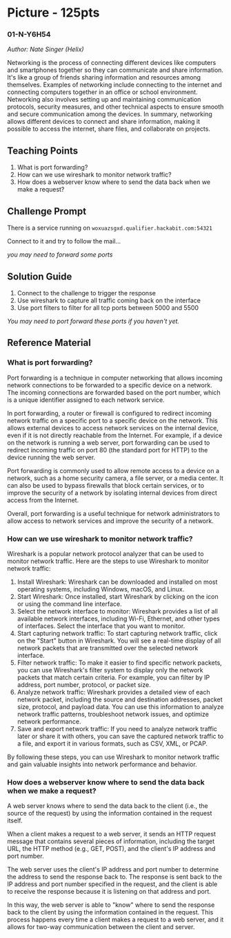 # Picture - 125pts
### 01-N-Y6H54
*Author: Nate Singer (Helix)*

Networking is the process of connecting different devices like computers and smartphones together so they can communicate and share information. It's like a group of friends sharing information and resources among themselves. Examples of networking include connecting to the internet and connecting computers together in an office or school environment. Networking also involves setting up and maintaining communication protocols, security measures, and other technical aspects to ensure smooth and secure communication among the devices. In summary, networking allows different devices to connect and share information, making it possible to access the internet, share files, and collaborate on projects.

## Teaching Points
1. What is port forwarding?
2. How can we use wireshark to monitor network traffic?
3. How does a webserver know where to send the data back when we make a request?

## Challenge Prompt
There is a service running on `woxuazsgxd.qualifier.hackabit.com:54321`

Connect to it and try to follow the mail...

*you may need to forward some ports*

## Solution Guide
1. Connect to the challenge to trigger the response
2. Use wireshark to capture all traffic coming back on the interface
3. Use port filters to filter for all tcp ports between 5000 and 5500

*You may need to port forward these ports if you haven't yet.*

## Reference Material
### What is port forwarding?
Port forwarding is a technique in computer networking that allows incoming network connections to be forwarded to a specific device on a network. The incoming connections are forwarded based on the port number, which is a unique identifier assigned to each network service.

In port forwarding, a router or firewall is configured to redirect incoming network traffic on a specific port to a specific device on the network. This allows external devices to access network services on the internal device, even if it is not directly reachable from the Internet. For example, if a device on the network is running a web server, port forwarding can be used to redirect incoming traffic on port 80 (the standard port for HTTP) to the device running the web server.

Port forwarding is commonly used to allow remote access to a device on a network, such as a home security camera, a file server, or a media center. It can also be used to bypass firewalls that block certain services, or to improve the security of a network by isolating internal devices from direct access from the Internet.

Overall, port forwarding is a useful technique for network administrators to allow access to network services and improve the security of a network.

### How can we use wireshark to monitor network traffic?
Wireshark is a popular network protocol analyzer that can be used to monitor network traffic. Here are the steps to use Wireshark to monitor network traffic:

1. Install Wireshark: Wireshark can be downloaded and installed on most operating systems, including Windows, macOS, and Linux.
2. Start Wireshark: Once installed, start Wireshark by clicking on the icon or using the command line interface.
3. Select the network interface to monitor: Wireshark provides a list of all available network interfaces, including Wi-Fi, Ethernet, and other types of interfaces. Select the interface that you want to monitor.
4. Start capturing network traffic: To start capturing network traffic, click on the "Start" button in Wireshark. You will see a real-time display of all network packets that are transmitted over the selected network interface.
5. Filter network traffic: To make it easier to find specific network packets, you can use Wireshark's filter system to display only the network packets that match certain criteria. For example, you can filter by IP address, port number, protocol, or packet size.
6. Analyze network traffic: Wireshark provides a detailed view of each network packet, including the source and destination addresses, packet size, protocol, and payload data. You can use this information to analyze network traffic patterns, troubleshoot network issues, and optimize network performance.
7. Save and export network traffic: If you need to analyze network traffic later or share it with others, you can save the captured network traffic to a file, and export it in various formats, such as CSV, XML, or PCAP.

By following these steps, you can use Wireshark to monitor network traffic and gain valuable insights into network performance and behavior.

### How does a webserver know where to send the data back when we make a request?
A web server knows where to send the data back to the client (i.e., the source of the request) by using the information contained in the request itself.

When a client makes a request to a web server, it sends an HTTP request message that contains several pieces of information, including the target URL, the HTTP method (e.g., GET, POST), and the client's IP address and port number.

The web server uses the client's IP address and port number to determine the address to send the response back to. The response is sent back to the IP address and port number specified in the request, and the client is able to receive the response because it is listening on that address and port.

In this way, the web server is able to "know" where to send the response back to the client by using the information contained in the request. This process happens every time a client makes a request to a web server, and it allows for two-way communication between the client and server.
